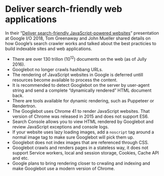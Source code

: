 <!--
tags:
  - worth-watching
  - javascript
  - seo
description: List of favorite talks and performances.
-->

# Deliver search-friendly web applications

In their “[Deliver search-friendly JavaScript-powered websites](https://youtu.be/PFwUbgvpdaQ)” presentation at Google I/O 2018, Tom Greenaway and John Mueller shared details on how Google’s search crawler works and talked about the best practicies to build indexable sites and web applications.

- There are over 130 trillon (10<sup>12</sup>) documents on the web (as of Jully 2016).
- Googlebot no longer crawls hashbang URLs.
- The rendering of JavaScript websites in Google is deferred untill resources become available to process the content.
- It is recommended to detect Googlebot on the server by user-agent string and send a complete “dynamically rendered” HTML document back.
- There are tools available for dynamic rendering, such as Puppeteer or Rendertron.
- The Googlebot uses Chrome 41 to render JavaScript websites. That version of Chrome was released in 2015 and does not support ES6.
- Search Console allows you to view HTML rendered by Googlebot and review JavaScript exceptions and console logs.
- If your website uses lazy loading images, add a `noscript` tag around a normal image tag to make sure Googlebot will pick them up.
- Googlebot does not index images that are referenced through CSS.
- Googlebot crawls and renders pages in a stateless way, it does not support Service workers, local and session storage, Cookies, Cache API and etc.
- Google plans to bring rendering closer to crwaling and indexing and make Googlebot use a modern version of Chrome.

<!--: class="post__content-list" -->
